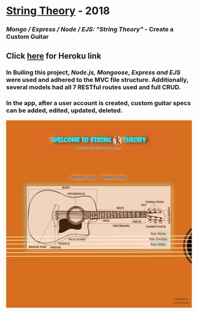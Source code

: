 
# [String Theory](https://rocky-eyrie-78125.herokuapp.com/) - 2018

### *Mongo / Express / Node / EJS: "String Theory"* - **Create a Custom Guitar**

## Click [here](https://rocky-eyrie-78125.herokuapp.com/) for Heroku link


### In Builing this project, *Node.js, Mongoose, Express and EJS* were used and adhered to the MVC file structure.  Additionally, several models had all 7 RESTful routes used and full CRUD.

### In the app, after a user account is created, custom guitar specs can be added, edited, updated, deleted.  


<p align="center">
  <img src="Screen Shot 2018-07-24 at 10.09.27 AM.png" width="650" title="hover text">
</p>
